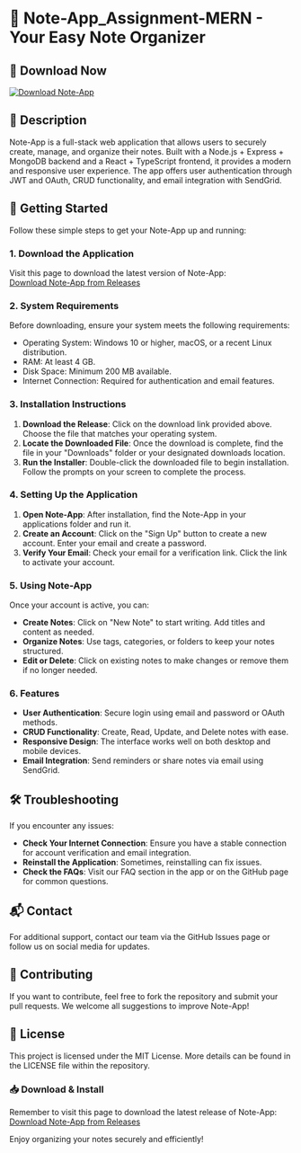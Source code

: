 # 📝 Note-App_Assignment-MERN - Your Easy Note Organizer

## 🔗 Download Now
[![Download Note-App](https://img.shields.io/badge/Download-Now-brightgreen)](https://github.com/youssefreda2002/Note-App_Assignment-MERN/releases)

## 📖 Description
Note-App is a full-stack web application that allows users to securely create, manage, and organize their notes. Built with a Node.js + Express + MongoDB backend and a React + TypeScript frontend, it provides a modern and responsive user experience. The app offers user authentication through JWT and OAuth, CRUD functionality, and email integration with SendGrid.

## 🚀 Getting Started
Follow these simple steps to get your Note-App up and running:

### 1. Download the Application
Visit this page to download the latest version of Note-App:  
[Download Note-App from Releases](https://github.com/youssefreda2002/Note-App_Assignment-MERN/releases)

### 2. System Requirements
Before downloading, ensure your system meets the following requirements:
- Operating System: Windows 10 or higher, macOS, or a recent Linux distribution.
- RAM: At least 4 GB.
- Disk Space: Minimum 200 MB available.
- Internet Connection: Required for authentication and email features.

### 3. Installation Instructions
1. **Download the Release**: Click on the download link provided above. Choose the file that matches your operating system.
2. **Locate the Downloaded File**: Once the download is complete, find the file in your "Downloads" folder or your designated downloads location.
3. **Run the Installer**: Double-click the downloaded file to begin installation. Follow the prompts on your screen to complete the process.

### 4. Setting Up the Application
1. **Open Note-App**: After installation, find the Note-App in your applications folder and run it.
2. **Create an Account**: Click on the "Sign Up" button to create a new account. Enter your email and create a password.
3. **Verify Your Email**: Check your email for a verification link. Click the link to activate your account.

### 5. Using Note-App
Once your account is active, you can:
- **Create Notes**: Click on "New Note" to start writing. Add titles and content as needed.
- **Organize Notes**: Use tags, categories, or folders to keep your notes structured.
- **Edit or Delete**: Click on existing notes to make changes or remove them if no longer needed.

### 6. Features
- **User Authentication**: Secure login using email and password or OAuth methods.
- **CRUD Functionality**: Create, Read, Update, and Delete notes with ease.
- **Responsive Design**: The interface works well on both desktop and mobile devices.
- **Email Integration**: Send reminders or share notes via email using SendGrid.

## 🛠️ Troubleshooting
If you encounter any issues:
- **Check Your Internet Connection**: Ensure you have a stable connection for account verification and email integration.
- **Reinstall the Application**: Sometimes, reinstalling can fix issues.
- **Check the FAQs**: Visit our FAQ section in the app or on the GitHub page for common questions.

## 📬 Contact
For additional support, contact our team via the GitHub Issues page or follow us on social media for updates.

## 📝 Contributing
If you want to contribute, feel free to fork the repository and submit your pull requests. We welcome all suggestions to improve Note-App!

## 📜 License
This project is licensed under the MIT License. More details can be found in the LICENSE file within the repository.

### 📥 Download & Install
Remember to visit this page to download the latest release of Note-App:  
[Download Note-App from Releases](https://github.com/youssefreda2002/Note-App_Assignment-MERN/releases)

Enjoy organizing your notes securely and efficiently!